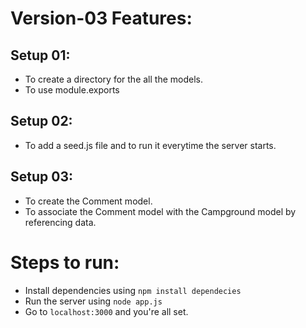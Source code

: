 # Version-03 Features:

## Setup 01:
- To create a directory for the all the models.
- To use module.exports

## Setup 02:
- To add a seed.js file and to run it everytime the server starts.

## Setup 03:
- To create the Comment model.
- To associate the Comment model with the Campground model by referencing data.


# Steps to run:
- Install dependencies using `npm install dependecies`
- Run the server using `node app.js`
- Go to `localhost:3000` and you're all set.
